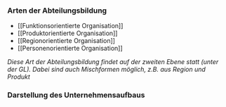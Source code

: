### Arten der Abteilungsbildung
- [[Funktionsorientierte Organisation]] 
- [[Produktorientierte Organisation]]
- [[Regionorientierte Organisation]]
- [[Personenorientierte Organisation]]

*Diese Art der Abteilungsbildung findet auf der zweiten Ebene statt (unter der GL).  Dabei sind auch Mischformen möglich, z.B. aus Region und Produkt*

### Darstellung des Unternehmensaufbaus
